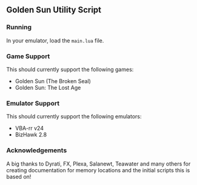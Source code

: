 ## Golden Sun Utility Script

### Running

In your emulator, load the `main.lua` file.


### Game Support

This should currently support the following games:
- Golden Sun (The Broken Seal)
- Golden Sun: The Lost Age

### Emulator Support

This should currently support the following emulators:
- VBA-rr v24
- BizHawk 2.8

### Acknowledgements

A big thanks to Dyrati, FX, Plexa, Salanewt, Teawater and many others for creating documentation for memory locations and the initial scripts this is based on!